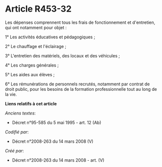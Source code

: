 # Article R453-32

Les dépenses comprennent tous les frais de fonctionnement et d'entretien, qui ont notamment pour objet :

1° Les activités éducatives et pédagogiques ;

2° Le chauffage et l'éclairage ;

3° L'entretien des matériels, des locaux et des véhicules ;

4° Les charges générales ;

5° Les aides aux élèves ;

6° Les rémunérations de personnels recrutés, notamment par contrat de droit public, pour les besoins de la formation
professionnelle tout au long de la vie.

**Liens relatifs à cet article**

_Anciens textes_:

  - Décret n°95-585 du 5 mai 1995 - art. 12 (Ab)

_Codifié par_:

  - Décret n°2008-263 du 14 mars 2008 (V)

_Créé par_:

  - Décret n°2008-263 du 14 mars 2008 - art. (V)
